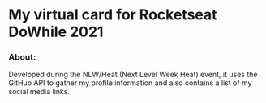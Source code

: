 # My virtual card for Rocketseat DoWhile 2021

### About:

Developed during the NLW/Heat (Next Level Week Heat) event, it uses the GitHub API to gather my profile information and also contains a list of my social media links.

